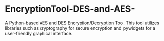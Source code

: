 # EncryptionTool-DES-and-AES-
A Python-based AES and DES Encryption/Decryption Tool. This tool utilizes libraries such as cryptography for secure encryption and ipywidgets for a user-friendly graphical interface.
